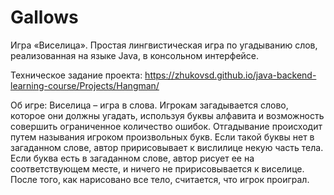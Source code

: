 # Gallows
Игра «Виселица». Простая лингвистическая игра по угадыванию слов, реализованная на языке Java, в консольном интерфейсе.

Техническое задание проекта: https://zhukovsd.github.io/java-backend-learning-course/Projects/Hangman/

Об игре: Виселица – игра в слова. Игрокам загадывается слово, которое они должны угадать, используя буквы алфавита и возможность совершить ограниченное количество ошибок. Отгадывание происходит путем называния игроком произвольных букв. Если такой буквы нет в загаданном слове, автор пририсовывает к вислилице некую часть тела. Если буква есть в загаданном слове, автор рисует ее на соответствующем месте, и ничего не пририсовывается к виселице. После того, как нарисовано все тело, считается, что игрок проиграл.
